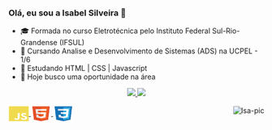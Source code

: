 ### Olá, eu sou a Isabel Silveira 👋

- 🎓 Formada no curso Eletrotécnica pelo Instituto Federal Sul-Rio-Grandense (IFSUL)
- 📖 Cursando Analise e Desenvolvimento de Sistemas (ADS) na UCPEL - 1/6
- 🌱 Estudando HTML | CSS | Javascript
- 🔭 Hoje busco uma oportunidade na área

<div align="center">
  <a href="https://github.com/IsabelCamposSilveira">
  <img width="48%" src="https://github-readme-stats.vercel.app/api?username=IsabelCamposSilveira&show_icons=true&theme=dracula&include_all_commits=true&count_private=true"/>
  <img width="40%" src="https://github-readme-stats.vercel.app/api/top-langs/?username=IsabelCamposSilveira&layout=compact&langs_count=7&theme=dracula"/>
 
</div>
<div style="display: inline_block"><br>
  <img align="center" alt="Isa-Js" height="30" width="40" src="https://raw.githubusercontent.com/devicons/devicon/master/icons/javascript/javascript-plain.svg">
  <img align="center" alt="Isa-HTML" height="30" width="40" src="https://raw.githubusercontent.com/devicons/devicon/master/icons/html5/html5-original.svg">
  <img align="center" alt="Isa-CSS" height="30" width="40" src="https://raw.githubusercontent.com/devicons/devicon/master/icons/css3/css3-original.svg">
  <img align="right" alt="Isa-pic" height="150" src="https://cdn.discordapp.com/attachments/762033062221053973/1037168479784144937/download20221102213111.png">
</div>
  
  ##
 
